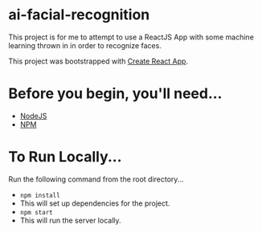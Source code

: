 # ai-facial-recognition
This project is for me to attempt to use a ReactJS App with some machine learning thrown in in order to recognize faces.

This project was bootstrapped with [Create React App](https://github.com/facebookincubator/create-react-app).

# Before you begin, you'll need...
* [NodeJS](https://nodejs.org)
* [NPM](https://www.npmjs.com)

# To Run Locally...
Run the following command from the root directory...

* `npm install`
 * This will set up dependencies for the project.
* `npm start`
 * This will run the server locally.
